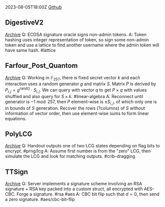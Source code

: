 2023-08-05T18:00Z
[Github](https://github.com/securinets-insat/Securinets-Quals-CTF-2023-Public)
## DigestiveV2
[Archive](https://github.com/securinets-insat/Securinets-Quals-CTF-2023-Public/blob/main/Crypto/DigestiveV2)
Q: ECDSA signature oracle signs non-admin tokens.
A: Token hashing uses integer representation of token, so sign some non-admin token and use a lattice to find another username where the admin token will have same hash. #lattice 

## Farfour_Post_Quantom
[Archive](https://github.com/securinets-insat/Securinets-Quals-CTF-2023-Public/blob/main/Crypto/Farfour_Post_Quantom)
Q: Working in $\mathbb{F}_{257}$, there is fixed secret vector $k$ and each interaction uses a random generator $g$ and matrix $S$. Matrix $P$ is derived by $P_{i, j} = g^{\text{rand()}} \cdot S_{i, j}$. We can query with vector $q$ to get $P \times q$ with values shuffled and also query for $S \times k$. #linear-algebra
A: Reconnect until generator is $-1 \bmod 257$, then $P$ element-wise is $\pm S_{i, j}$, of which only one is in bounds of $S$ generation. Recover the rows (?columns) of $S$ without information of vector order, then use element-wise sums to form linear equations.

## PolyLCG
[Archive](https://github.com/securinets-insat/Securinets-Quals-CTF-2023-Public/blob/main/Crypto/PolyLCG)
Q: Handout outputs one of two LCG states depending on flag bits to encrypt. #prng/lcg 
A: Assume first number is from the "zero" LCG, then simulate the LCG and look for matching outputs. #crib-dragging

## TTSign
[Archive](https://github.com/securinets-insat/Securinets-Quals-CTF-2023-Public/blob/main/Crypto/TTSign)
Q: Server implements a signature scheme involving an RSA signature + RSA key packed into a custom struct, all encrypted with AES-CBC. Forge a signature. #rsa #aes
A: CBC bit flip such that $d=0$, then send a zero signature. #aes/cbc-bit-flip